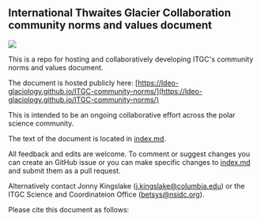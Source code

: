 ## International Thwaites Glacier Collaboration community norms and values document

![](https://thwaitesglacier.org/sites/default/files/inline-images/itgc-logo-color-white-background-295.png)

[]()

This is a repo for hosting and collaboratively developing ITGC's community norms and values document. 

The document is hosted publicly here: [https://ldeo-glaciology.github.io/ITGC-community-norms/](https://ldeo-glaciology.github.io/ITGC-community-norms/)

This is intended to be an ongoing collaborative effort across the polar science community.

The text of the document is located in [index.md](https://github.com/ldeo-glaciology/ITGC-community-norms/blob/c06554e24ed4fd7ef165291e744e3d79b55fecfd/index.md). 

All feedback and edits are welcome. To comment or suggest changes you can create an GitHub issue or you can make specific changes to [index.md](https://github.com/ldeo-glaciology/ITGC-community-norms/blob/c06554e24ed4fd7ef165291e744e3d79b55fecfd/index.md) and submit them as a pull request. 

Alternatively contact Jonny Kingslake ([j.kingslake@columbia.edu]()) or the ITGC Science and Coordinateion Office ([betsys@nsidc.org]()).

Please cite this document as follows: 

